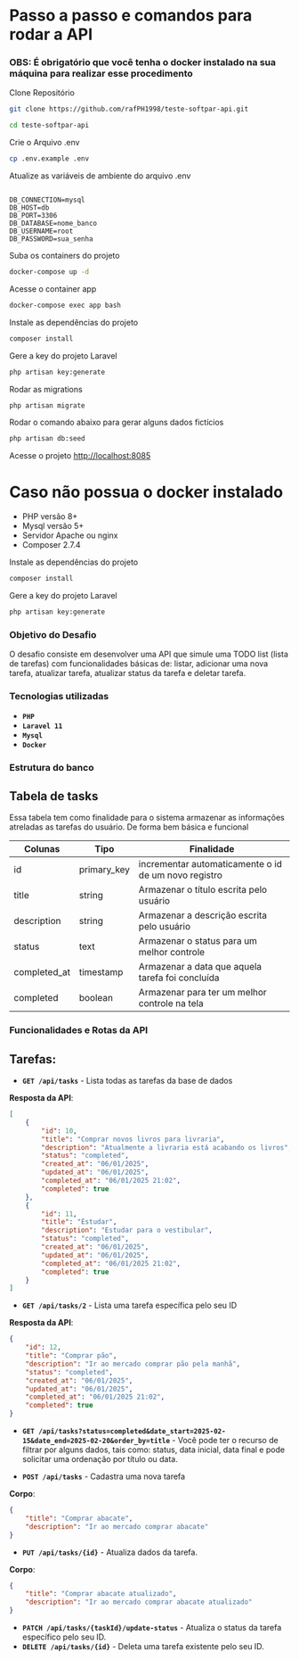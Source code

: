# Passo a passo e comandos para rodar a API 
### OBS: É obrigatório que você tenha o docker instalado na sua máquina para realizar esse procedimento
Clone Repositório
```sh
git clone https://github.com/rafPH1998/teste-softpar-api.git
```
```sh
cd teste-softpar-api
```


Crie o Arquivo .env
```sh
cp .env.example .env
```

Atualize as variáveis de ambiente do arquivo .env
```dosini

DB_CONNECTION=mysql
DB_HOST=db
DB_PORT=3306
DB_DATABASE=nome_banco
DB_USERNAME=root
DB_PASSWORD=sua_senha
```

Suba os containers do projeto
```sh
docker-compose up -d
```

Acesse o container app
```sh
docker-compose exec app bash
```

Instale as dependências do projeto
```sh
composer install
```

Gere a key do projeto Laravel
```sh
php artisan key:generate
```

Rodar as migrations
```sh
php artisan migrate
```

Rodar o comando abaixo para gerar alguns dados fictícios
```sh
php artisan db:seed
```


Acesse o projeto
[http://localhost:8085](http://localhost:8085)

# Caso não possua o docker instalado

- PHP versão 8+
- Mysql versão 5+
- Servidor Apache ou nginx
- Composer 2.7.4

Instale as dependências do projeto
```sh
composer install
```

Gere a key do projeto Laravel
```sh
php artisan key:generate
```


### Objetivo do Desafio
O desafio consiste em desenvolver uma API que simule uma TODO list (lista de tarefas) com funcionalidades básicas de: listar, adicionar uma nova tarefa, atualizar tarefa, atualizar status da tarefa e deletar tarefa.

### Tecnologias utilizadas
- **`PHP`** 
- **`Laravel 11`** 
- **`Mysql`** 
- **`Docker`** 


### Estrutura do banco


## Tabela de tasks
Essa tabela tem como finalidade para o sistema armazenar as informações atreladas as tarefas do usuário. De forma bem básica e funcional

<table>
  <thead>
    <tr>
      <th>Colunas</th>
      <th>Tipo</th>
      <th>Finalidade</th>
    </tr>
  </thead>
 <tbody>
    <tr>
      <td>id</td>
      <td>primary_key</td>
      <td>incrementar automaticamente o id de um novo registro</td>
    </tr>
    <tr>
      <td>title</td>
      <td>string</td>
      <td>Armazenar o título escrita pelo usuário</td>
    </tr>
    <tr>
      <td>description</td>
      <td>string</td>
      <td>Armazenar a descrição escrita pelo usuário</td>
    </tr>
     <tr>
      <td>status</td>
      <td>text</td>
      <td>Armazenar o status para um melhor controle</td>
    </tr>
    <tr>
      <td>completed_at</td>
      <td>timestamp</td>
      <td>Armazenar a data que aquela tarefa foi concluída</td>
    </tr>
    <tr>
      <td>completed</td>
      <td>boolean</td>
      <td>Armazenar para ter um melhor controle na tela</td>
    </tr>
  </tbody>
</table>

### Funcionalidades e Rotas da API


## Tarefas:

- **`GET /api/tasks`** - Lista todas as tarefas da base de dados

**Resposta da API**:

```json
[
    {
        "id": 10,
        "title": "Comprar novos livros para livraria",
        "description": "Atualmente a livraria está acabando os livros",
        "status": "completed",
        "created_at": "06/01/2025",
        "updated_at": "06/01/2025",
        "completed_at": "06/01/2025 21:02",
        "completed": true
    },
    {
        "id": 11,
        "title": "Estudar",
        "description": "Estudar para o vestibular",
        "status": "completed",
        "created_at": "06/01/2025",
        "updated_at": "06/01/2025",
        "completed_at": "06/01/2025 21:02",
        "completed": true
    }
]
```

- **`GET /api/tasks/2`** - Lista uma tarefa específica pelo seu ID

**Resposta da API**:

```json
{
    "id": 12,
    "title": "Comprar pão",
    "description": "Ir ao mercado comprar pão pela manhã",
    "status": "completed",
    "created_at": "06/01/2025",
    "updated_at": "06/01/2025",
    "completed_at": "06/01/2025 21:02",
    "completed": true
}
```

- **`GET /api/tasks?status=completed&date_start=2025-02-15&date_end=2025-02-20&order_by=title`** - Você pode ter o recurso de filtrar por alguns dados, tais como: status, data inicial, data final e pode solicitar uma ordenação por título ou data.


- **`POST /api/tasks`** - Cadastra uma nova tarefa

**Corpo**:

```json
{
    "title": "Comprar abacate",
    "description": "Ir ao mercado comprar abacate"
}
```

- **`PUT /api/tasks/{id}`** - Atualiza dados da tarefa.

**Corpo**:

```json
{
    "title": "Comprar abacate atualizado",
    "description": "Ir ao mercado comprar abacate atualizado"
}
```


- **`PATCH /api/tasks/{taskId}/update-status`** - Atualiza o status da tarefa específico pelo seu ID.
- **`DELETE /api/tasks/{id}`** - Deleta uma tarefa existente pelo seu ID.

